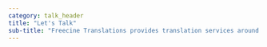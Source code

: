 ```yaml
---
category: talk_header
title: "Let's Talk"
sub-title: "Freecine Translations provides translation services around the following core areas."
---
```

